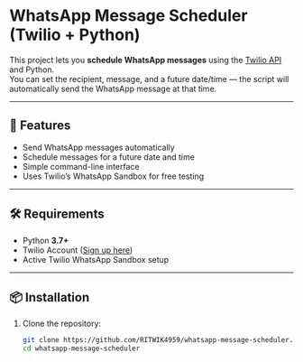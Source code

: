 # WhatsApp Message Scheduler (Twilio + Python)

This project lets you **schedule WhatsApp messages** using the [Twilio API](https://www.twilio.com/whatsapp) and Python.  
You can set the recipient, message, and a future date/time — the script will automatically send the WhatsApp message at that time.

---

## 🚀 Features
- Send WhatsApp messages automatically  
- Schedule messages for a future date and time  
- Simple command-line interface  
- Uses Twilio’s WhatsApp Sandbox for free testing  

---

## 🛠 Requirements
- Python **3.7+**  
- Twilio Account ([Sign up here](https://www.twilio.com/try-twilio))  
- Active Twilio WhatsApp Sandbox setup  

---

## 📦 Installation

1. Clone the repository:
   ```bash
   git clone https://github.com/RITWIK4959/whatsapp-message-scheduler.git
   cd whatsapp-message-scheduler
